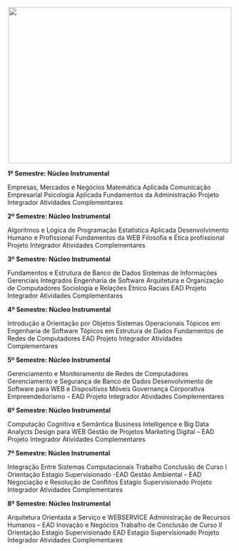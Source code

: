 <p align="center">
  <img width="500" height="350" src="https://media-exp1.licdn.com/dms/image/C4D0BAQF0sIlZSx6Ksg/company-logo_200_200/0/1569524830495?e=2159024400&v=beta&t=-ldDhJvBP8bjSTKjZHNj9XYjVqaLK-dPWsvhQDk6F9g">
</p>


**1º Semestre: Núcleo Instrumental**

Empresas, Mercados e Negócios
Matemática Aplicada
Comunicação Empresarial
Psicologia Aplicada
Fundamentos da Administração
Projeto Integrador
Atividades Complementares

**2º Semestre: Núcleo Instrumental**

Algoritmos e Lógica de Programação
Estatística Aplicada
Desenvolvimento Humano e Profissional
Fundamentos da WEB
Filosofia e Ética profissional
Projeto Integrador
Atividades Complementares

**3º Semestre: Núcleo Instrumental**

Fundamentos e Estrutura de Banco de Dados
Sistemas de Informações Gerenciais Integrados
Engenharia de Software
Arquitetura e Organização de Computadores
Sociologia e Relações Étnico Raciais EAD
Projeto Integrador
Atividades Complementares

**4º Semestre: Núcleo Instrumental**

Introdução a Orientação por Objetos
Sistemas Operacionais
Tópicos em Engenharia de Software
Tópicos em Estrutura de Dados
Fundamentos de Redes de Computadores EAD
Projeto Integrador
Atividades Complementares

**5º Semestre: Núcleo Instrumental**

Gerenciamento e Monitoramento de Redes de
Computadores
Gerenciamento e Segurança de Banco de Dados
Desenvolvimento de Software para WEB e
Dispositivos Móveis
Governança Corporativa
Empreendedorismo – EAD
Projeto Integrador
Atividades Complementares

**6º Semestre: Núcleo Instrumental**

Computação Cognitiva e Semântica
Business Intelligence e Big Data Analycts
Design para WEB
Gestão de Projetos
Marketing Digital – EAD
Projeto Integrador
Atividades Complementares

**7º Semestre: Núcleo Instrumental**

Integração Entre Sistemas Computacionais
Trabalho Conclusão de Curso I
Orientação Estagio Supervisionado -EAD
Gestão Ambiental – EAD
Negociação e Resolução de Conflitos
Estagio Supervisionado
Projeto Integrador
Atividades Complementares

**8º Semestre: Núcleo Instrumental**

Arquitetura Orientada a Serviço e WEBSERVICE
Administração de Recursos Humanos – EAD
Inovação e Negócios
Trabalho de Conclusão de Curso II
Orientação Estagio Supervisionado EAD
Estagio Supervisionado
Projeto Integrador
Atividades Complementares
